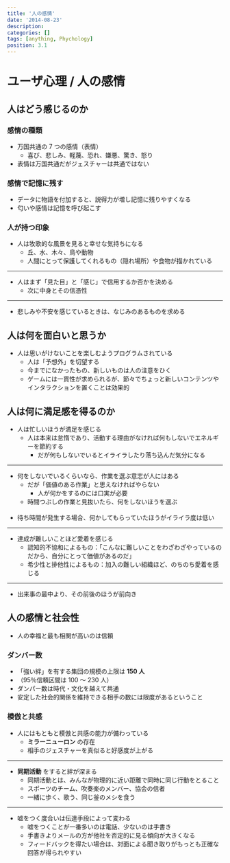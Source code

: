 ```yaml
---
title: '人の感情'
date: '2014-08-23'
description:
categories: []
tags: [anything, Phychology]
position: 3.1
---
```


# ユーザ心理 / 人の感情

## 人はどう感じるのか

### 感情の種類

- 万国共通の 7 つの感情（表情）
    - 喜び、悲しみ、軽蔑、恐れ、嫌悪、驚き、怒り
- 表情は万国共通だがジェスチャーは共通ではない

### 感情で記憶に残す

- データに物語を付加すると、説得力が増し記憶に残りやすくなる
- 匂いや感情は記憶を呼び起こす

### 人が持つ印象

- 人は牧歌的な風景を見ると幸せな気持ちになる
    - 丘、水、木々、鳥や動物
    - 人間にとって保護してくれるもの（隠れ場所）や食物が描かれている

___

- 人はまず「見た目」と「感じ」で信用するか否かを決める
    - 次に中身とその信憑性
___

- 悲しみや不安を感じているときは、なじみのあるものを求める

## 人は何を面白いと思うか

- 人は思いがけないことを楽しむようプログラムされている
    - 人は「予想外」を切望する
    - 今までになかったもの、新しいものは人の注意をひく
    - ゲームには一貫性が求められるが、節々でちょっと新しいコンテンツやインタラクションを置くことは効果的

## 人は何に満足感を得るのか

- 人は忙しいほうが満足を感じる
    - 人は本来は怠惰であり、活動する理由がなければ何もしないでエネルギーを節約する
        - だが何もしないでいるとイライラしたり落ち込んだ気分になる

___

- 何をしないでいるくらいなら、作業を選ぶ意志が人にはある
    - だが「価値のある作業」と思えなければやらない
        - 人が何かをするのには口実が必要
    - 時間つぶしの作業と見抜いたら、何をしないほうを選ぶ
      <br/><br/>
- 待ち時間が発生する場合、何かしてもらっていたほうがイライラ度は低い

___

- 達成が難しいことほど愛着を感じる
    - 認知的不協和によるもの：「こんなに難しいことをわざわざやっているのだから、自分にとって価値があるのだ」
    - 希少性と排他性によるもの：加入の難しい組織ほど、のちのち愛着を感じる

___

- 出来事の最中より、その前後のほうが前向き

## 人の感情と社会性

- 人の幸福と最も相関が高いのは信頼

### ダンバー数

- 「強い絆」を有する集団の規模の上限は **150 人**
- （95％信頼区間は 100 〜 230 人）
- ダンパー数は時代・文化を越えて共通
- 安定した社会的関係を維持できる相手の数には限度があるということ

### 模倣と共感

- 人にはもともと模倣と共感の能力が備わっている
    - **ミラーニューロン** の存在
    - 相手のジェスチャーを真似ると好感度が上がる

___

- **同期活動** をすると絆が深まる
    - 同期活動とは、みんなが物理的に近い距離で同時に同じ行動をとること
    - スポーツのチーム、吹奏楽のメンバー、協会の信者
    - 一緒に歩く、歌う、同じ釜のメシを食う

___

-  嘘をつく度合いは伝達手段によって変わる
    - 嘘をつくことが一番多いのは電話、少ないのは手書き
    - 手書きよりメールの方が他社を否定的に見る傾向が大きくなる
    - フィードバックを得たい場合は、対面による聞き取りがもっとも正確な回答が得られやすい


